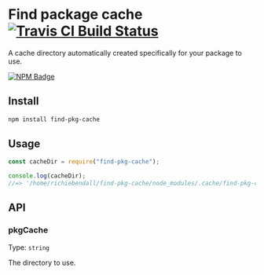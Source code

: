 # Find package cache [![Travis CI Build Status](https://img.shields.io/travis/com/Richienb/find-pkg-cache/master.svg?style=for-the-badge)](https://travis-ci.com/Richienb/find-pkg-cache)

A cache directory automatically created specifically for your package to use.

[![NPM Badge](https://nodei.co/npm/find-pkg-cache.png)](https://npmjs.com/package/find-pkg-cache)

## Install

```sh
npm install find-pkg-cache
```

## Usage

```js
const cacheDir = require("find-pkg-cache");

console.log(cacheDir);
//=> '/home/richiebendall/find-pkg-cache/node_modules/.cache/find-pkg-cache'
```

## API

### pkgCache

Type: `string`

The directory to use.
